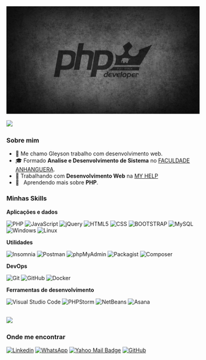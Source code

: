 <div class="container">
	<img height="280em" width="100%" src="php.jpg">
</div>

![](https://komarev.com/ghpvc/?username=GleysonAndrade&color=006bed)

<h3>Sobre mim</h3>

- 🤔 Me chamo Gleyson trabalho com desenvolvimento web.
- 🎓 Formado **Analise e Desenvolvimento de Sistema** no <a href="https://www.anhanguera.com/">FACULDADE ANHANGUERA</a>.
- 💼 Trabalhando com **Desenvolvimento Web** na <a href="https://agenciamyhelp.com.br/">MY HELP</a>
- 🌱 &nbsp; Aprendendo mais sobre **PHP**.

<h3>Minhas Skills</h3>

**Aplicações e dados**

![PHP](https://img.shields.io/badge/PHP-333333?style=flat&logo=php)
![JavaScript](https://img.shields.io/badge/-JavaScript-333333?style=flat&logo=javascript)
![jQuery](https://img.shields.io/badge/jQuery-333333?style=flat&logo=jquery)
![HTML5](https://img.shields.io/badge/-HTML5-333333?style=flat&logo=HTML5)
![CSS](https://img.shields.io/badge/-CSS-333333?style=flat&logo=CSS3&logoColor=1572B6)
![BOOTSTRAP](https://img.shields.io/badge/Bootstrap-333333?style=flat&logo=bootstrap)
![MySQL](https://img.shields.io/badge/-MySQL-333333?style=flat&logo=mysql)
![Windows](https://img.shields.io/badge/Windows-333333?style=flat&logo=windows)
![Linux](https://img.shields.io/badge/Linux-333333?style=flat&logo=linux)

**Utilidades**

![Insomnia](https://img.shields.io/badge/-Insomnia-333333?style=flat&logo=insomnia)
![Postman](https://img.shields.io/badge/-Postman-333333?style=flat&logo=postman)
![phpMyAdmin](https://img.shields.io/badge/phpMyAdmin-333333?style=flat&logo=phpmyadmin)
![Packagist](https://img.shields.io/badge/Packagist-333333?style=flat&logo=packagist)
![Composer](https://img.shields.io/badge/Composer-333333?style=flat&logo=composer)

**DevOps**

![Git](https://img.shields.io/badge/-Git-333333?style=flat&logo=git)
![GitHub](https://img.shields.io/badge/-GitHub-333333?style=flat&logo=github)
![Docker](https://img.shields.io/badge/-Docker-333333?style=flat&logo=docker)

**Ferramentas de desenvolvimento**

![Visual Studio Code](https://img.shields.io/badge/-Visual%20Studio%20Code-333333?style=flat&logo=visual-studio-code&logoColor=007ACC)
![PHPStorm](https://img.shields.io/badge/-PHPStorm-333333?style=flat&logo=phpstorm&logoColor=blue)
![NetBeans](https://img.shields.io/badge/-NetBeans-333333?style=flat&logo=apache-netbeans-ide&logoColor=white)
![Asana](https://img.shields.io/badge/-Asana-333333?style=flat&logo=asana&logoColor=FF6C37)

<br/>

<a href="https://github.com/GleysonAndrade">
  <img height="180em" src="https://github-readme-stats.vercel.app/api?username=GleysonAndrade&theme=dracula&show_icons=true" />
</a>

<h3>Onde me encontrar</h3>

[![Linkedin](https://img.shields.io/badge/-GleysonAndrade-blue?style=flat-square&logo=Linkedin&logoColor=white&link=https://www.linkedin.com/in/gleyson-andrade-a71a65120/)](https://www.linkedin.com/in/gleyson-andrade-a71a65120/)
[![WhatsApp](https://img.shields.io/badge/WhatsApp-25D366?style=flat&logo=whatsapp&logoColor=white)](https://wa.me/5531981018598)
[![Yahoo Mail Badge](https://img.shields.io/badge/-gleysondev@yaho.com-720e9e?style=flat-square&logo=yahoo&logoColor=whitelink=mailto:gleysondev@yaho.com)](mailto:gleysondev@yaho.com)
[![GitHub](https://img.shields.io/github/followers/GleysonAndrade?label=follow&style=social)](https://github.com/GleysonAndrade/)